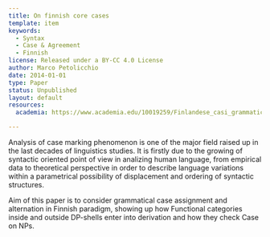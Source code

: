 ```yaml
---
title: On finnish core cases 
template: item
keywords: 
  - Syntax
  - Case & Agreement
  - Finnish
license: Released under a BY-CC 4.0 License
author: Marco Petolicchio
date: 2014-01-01
type: Paper
status: Unpublished
layout: default
resources:
  academia: https://www.academia.edu/10019259/Finlandese_casi_grammaticali_core_

---
```


Analysis of case marking phenomenon is one of the major field raised up in the last decades of linguistics studies. It is firstly due to the growing of syntactic oriented point of view in analizing human language, from empirical data to theoretical perspective in order to describe language variations within a parametrical possibility of displacement and ordering of syntactic structures.

Aim of this paper is to consider grammatical case assignment and alternation in Finnish paradigm, showing up how Functional categories inside and outside DP-shells enter into derivation and how they check Case on NPs.